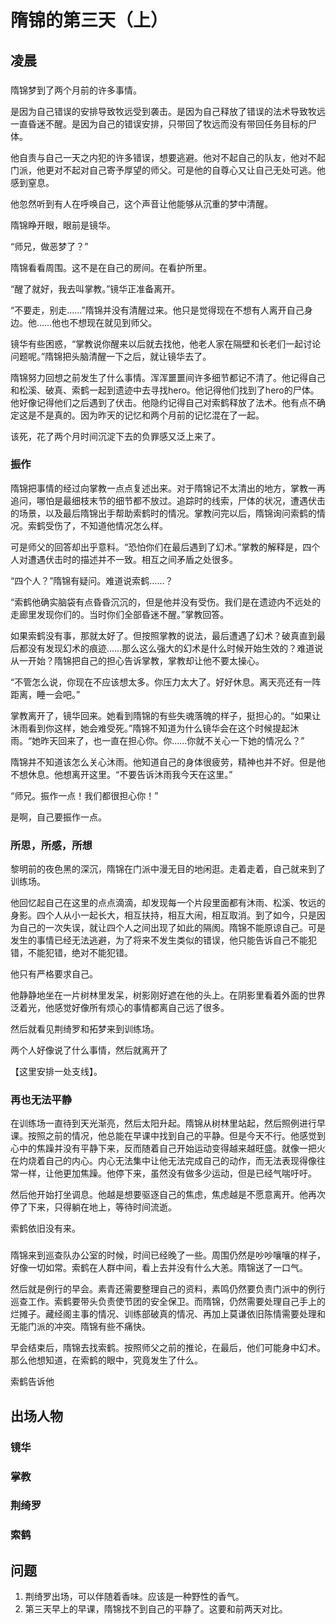 # 隋锦的第三天（上）

## 凌晨

### 

隋锦梦到了两个月前的许多事情。

是因为自己错误的安排导致牧远受到袭击。是因为自己释放了错误的法术导致牧远一直昏迷不醒。是因为自己的错误安排，只带回了牧远而没有带回任务目标的尸体。

他自责与自己一天之内犯的许多错误，想要逃避。他对不起自己的队友，他对不起门派，他更对不起对自己寄予厚望的师父。可是他的自尊心又让自己无处可逃。他感到窒息。

他忽然听到有人在呼唤自己，这个声音让他能够从沉重的梦中清醒。

隋锦睁开眼，眼前是镜华。

“师兄，做恶梦了？”

隋锦看看周围。这不是在自己的房间。在看护所里。

“醒了就好，我去叫掌教。”镜华正准备离开。

“不要走，别走……”隋锦并没有清醒过来。他只是觉得现在不想有人离开自己身边。他……他也不想现在就见到师父。

镜华有些困惑，“掌教说你醒来以后就去找他，他老人家在隔壁和长老们一起讨论问题呢。”隋锦把头脑清醒一下之后，就让镜华去了。

隋锦努力回想之前发生了什么事情。浑浑噩噩间许多细节都记不清了。他记得自己和松溪、破真、索鹤一起到遗迹中去寻找hero。他记得他们找到了hero的尸体。他好像记得他们之后遇到了伏击。他隐约记得自己对索鹤释放了法术。他有点不确定这是不是真的。因为昨天的记忆和两个月前的记忆混在了一起。

该死，花了两个月时间沉淀下去的负罪感又泛上来了。

### 振作

隋锦把事情的经过向掌教一点点复述出来。对于隋锦记不太清出的地方，掌教一再追问，哪怕是最细枝末节的细节都不放过。追踪时的线索，尸体的状况，遭遇伏击的场景，以及最后隋锦出手帮助索鹤时的情况。掌教问完以后，隋锦询问索鹤的情况。索鹤受伤了，不知道他情况怎么样。

可是师父的回答却出乎意料。“恐怕你们在最后遇到了幻术。”掌教的解释是，四个人对遭遇伏击时的描述并不一致。相互之间矛盾之处很多。

“四个人？”隋锦有疑问。难道说索鹤……？

“索鹤他确实脑袋有点昏昏沉沉的，但是他并没有受伤。我们是在遗迹内不远处的走廊里发现你们的。当时你们全部昏迷不醒。”掌教回答。

如果索鹤没有事，那就太好了。但按照掌教的说法，最后遭遇了幻术？破真直到最后都没有发现幻术的痕迹……那么这么强大的幻术是什么时候开始生效的？难道说从一开始？隋锦把自己的担心告诉掌教，掌教却让他不要太操心。

“不管怎么说，你现在不应该想太多。你压力太大了。好好休息。离天亮还有一阵距离，睡一会吧。”

掌教离开了，镜华回来。她看到隋锦的有些失魂落魄的样子，挺担心的。“如果让沐雨看到你这样，她会难受死。”隋锦不知道为什么镜华会在这个时候提起沐雨。“她昨天回来了，也一直在担心你。你……你就不关心一下她的情况么？”

隋锦并不知道该怎么关心沐雨。他知道自己的身体很疲劳，精神也并不好。但是他不想休息。他想离开这里。“不要告诉沐雨我今天在这里。”

“师兄。振作一点！我们都很担心你！”

是啊，自己要振作一点。

### 所思，所感，所想

黎明前的夜色黑的深沉，隋锦在门派中漫无目的地闲逛。走着走着，自己就来到了训练场。

他回忆起自己在这里的点点滴滴，却发现每一个片段里面都有沐雨、松溪、牧远的身影。四个人从小一起长大，相互扶持，相互大闹，相互取消。到了如今，只是因为自己的一次失误，就让四个人之间出现了如此的隔阂。隋锦不能原谅自己。可是发生的事情已经无法逃避，为了将来不发生类似的错误，他只能告诉自己不能犯错，不能犯错，绝对不能犯错。

他只有严格要求自己。

他静静地坐在一片树林里发呆，树影刚好遮在他的头上。在阴影里看着外面的世界泛着光，他感觉好像所有烦心的事情都离自己远了很多。

然后就看见荆绮罗和拓梦来到训练场。

两个人好像说了什么事情，然后就离开了

【这里安排一处支线】。

### 再也无法平静

在训练场一直待到天光渐亮，然后太阳升起。隋锦从树林里站起，然后照例进行早课。按照之前的情况，他总能在早课中找到自己的平静。但是今天不行。他感觉到心中的焦躁并没有平静下来，反而随着自己开始运动变得越来越旺盛。就像一把火在灼烧着自己的内心。内心无法集中让他无法完成自己的动作，而无法表现得像往常一样，让他更加焦躁。他停下来，虽然没有做多少运动，但是已经气喘吁吁。

然后他开始打坐调息。他越是想要驱逐自己的焦虑，焦虑越是不愿意离开。他再次停了下来，只得躺在地上，等待时间流逝。

索鹤依旧没有来。

### 

隋锦来到巡查队办公室的时候，时间已经晚了一些。周围仍然是吵吵嚷嚷的样子，好像一切如常。索鹤在人群中间，看上去并没有什么大恙。隋锦送了一口气。

然后就是例行的早会。素青还需要整理自己的资料，素鸣仍然要负责门派中的例行巡查工作。索鹤要带头负责使节团的安全保卫。而隋锦，仍然需要处理自己手上的烂摊子。藏经阁主事的情况、训练部破真的情况、再加上莫谦依旧陈情需要处理和无能门派的冲突。隋锦有些不痛快。

早会结束后，隋锦去找索鹤。按照师父之前的推论，在最后，他们可能身中幻术。那么他想知道，在索鹤的眼中，究竟发生了什么。

索鹤告诉他


## 出场人物

### 镜华

### 掌教

### 荆绮罗

### 索鹤

## 问题

1. 荆绮罗出场，可以伴随着香味。应该是一种野性的香气。
2. 第三天早上的早课，隋锦找不到自己的平静了。这要和前两天对比。